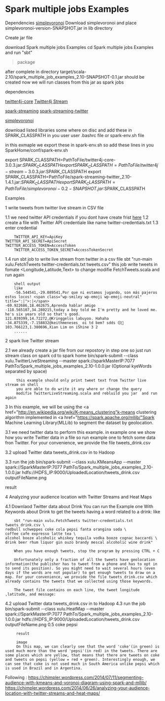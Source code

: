 Spark multiple jobs Examples
============================
Dependencies
<a href="http://sourceforge.net/projects/simplevoronoi/">simplevoronoi</a>
Download simplevoronoi and place simplevoronoi-version-SNAPSHOT.jar in lib directory


Create jar file

download Spark multiple jobs Examples 
cd Spark multiple jobs Examples and run "sbt"
> package

after complete in directory target/scala-2.10/spark_multiple_job_examples_2.10-SNAPSHOT-0.1.jar should be created 
now we will run classes from this jar as spark jobs

dependencies

<a href="http://mvnrepository.com/artifact/org.twitter4j/twitter4j-core/3.0.3">twitter4j-core</a>
<a href="http://mvnrepository.com/artifact/org.twitter4j/twitter4j-stream/3.0.3">Twitter4j Stream</a>

<a href="http://mvnrepository.com/artifact/org.apache.spark/spark-streaming_2.10/1.3.0">spark-streaming</a>
<a href="http://mvnrepository.com/artifact/org.apache.spark/spark-streaming-twitter_2.10/1.4.1">spark-streaming-twitter</a>

<a href="http://sourceforge.net/projects/simplevoronoi/">simplevoronoi</a>

download listed libraries some where on disc
and add these in SPARK_CLASSPATH in you user user .bashrc file or spark-env.sh file

in this exmaple we export these in spark-env.sh so add these lines in you SparkHome/conf/spark-env.sh

export SPARK_CLASSPATH=PathToFile/twitter4j-core-3.0.3.jar:$SPARK_CLASSPATH
export SPARK_CLASSPATH=PathToFile/twitter4j-stream-3.0.3.jar:$SPARK_CLASSPATH
export SPARK_CLASSPATH=PathToFile/spark-streaming-twitter_2.10-1.4.1.jar:$SPARK_CLASSPATH
export SPARK_CLASSPATH=PathToFile/simplevoronoi-0.2-SNAPSHOT.jar:$SPARK_CLASSPATH

Examples

1   write tweets from twitter live stream in CSV file

1.1 we need twitter API credentials if you dont have create frist <a href="https://apps.twitter.com/">here</a>
1.2 create a file with Twitter API credentiale like name twitter-credentials.txt
1.3 enter credential
    
		TWITTER_API_KEY=ApiKey
    TWITTER_API_SECRET=ApiSecret
    TWITTER_ACCESS_TOKEN=AccessToken
		TWITTER_ACCESS_TOKEN_SECRET=AccessTokenSecret

1.4 run sbt job to write live stream from twitter in a csv file
    sbt "run-main xulu.FetchTweets twitter-credentials.txt tweets.csv"
		this job write tweets in fomate <Longitude,Latitude,Text>
		to change modifie FetchTweets.scala and run again
		
		shell output 
		like 
		-56.544541,-29.089541,Por que ni estamos jugando, son más pajeros estos locos! <span class="wp-smiley wp-emoji wp-emoji-neutral" title=":|">:|</span>
    -69.922686,18.462675,Aprenda hablar amigo
    -118.565107,34.280215,today a boy told me I'm pretty and he loved me. he's six years old so that's good.
    121.039399,14.72272,@Kringgelss labuyoo. Hahaha
    -34.875339,-7.158832@keithmeneses_ oi td bem? sdds 😔💚
    103.766123,1.380696,Xian Lim on iShine 3 2
		......

2  spark live Twitter stream

2.1  we already create a jar file from our repostory in step one
     so just run stream class on spark
		 cd to spark home
		 bin/spark-submit --class xulu.TwitterLiveStreaming --master spark://sparkMasterIP:7077 PathTo/Spark_multiple_jobs_examples_2.10-1.0.0.jar (Optional kyeWords separated by space)
		 
		 this example should only print tweet text from Twitter live stream on shell 
		 you are able to do write it any where or change the query 
		 modifie TwitterLiveStreaming.scala and rebluild you jar  and run again
		 
3   In this example, we will be using the <a href="http://en.wikipedia.org/wiki/K-means_clustering"k-means clustering</a> algorithm implemented in <a href="https://spark.apache.org/mllib/"Spark Machine Learning Library</a>(MLLib) to segment the dataset by geolocation.

3.1  we need twitter data to perform this example.
     in example one we show how you write Twitter data in a file so run example one to fetch some data fron Twitter.
     For your convenience, we provide the file tweets_drink.csv
		 
3.2	 upload Twitter data tweets_drink.csv in to Hadoop

3.3  run the job
      bin/spark-submit --class xulu.KMeansApp --master spark://SparkMasterIP:7077 PathTo/Spark_multiple_jobs_examples_2.10-1.0.0.jar hdfs://HDFS_IP:9000/UploadedLocation/tweets_drink.csv outputFileName.png 

result

4 Analyzing your audience location with Twitter Streams and Heat Maps

4.1 Downlaod Twitter data about Drink 
    You can run the Example one With Keywords about Drink to get the tweets having a word related to a drink:
		like 
		
		sbt "run-main xulu.FetchTweets twitter-credentials.txt tweets_drink.csv \
    redbull schweppes coke cola pepsi fanta orangina soda \
    coffee cafe expresso latte tea \
    alcohol booze alcoholic whiskey tequila vodka booze cognac baccardi \
    drink beer rhum liquor gin ouzo brandy mescal alcoholic wine drink"	
		
		When you have enough tweets, stop the program by pressing CTRL + C
		
		Unfortunately only a fraction of all the tweets have geolocation information(the publisher has to tweet from a phone and has to opt in to send its position). So you might need to wait several hours (even days if the words are not popular) to get enough tweets to draw on a map. For your convenience, we provide the file tweets_drink.csv which already contains the tweets that we collected using those keywords.
		
		The tweet file contains on each line, the tweet longitude ,latitude, and message:

4.2 upload Twitter data tweets_drink.csv in to Hadoop
4.3 run the job
     bin/spark-submit --class xulu.HeatMap --master spark://SparkMasterIP:7077 PathTo/Spark_multiple_jobs_examples_2.10-1.0.0.jar hdfs://HDFS_IP:9000/UploadedLocation/tweets_drink.csv outputFileName.png 0.5 coke pepsi	
		 
		 result 
		 
		 image
		 On this map, we can clearly see that the word 'coke'(in green) is used much more than the word 'pepsi'(in red) in the tweets. There are some places which are yellow, that means that there are tweets on coke and tweets on pepsi (yellow = red + green). Interestingly enough, we can see that coke is not used much in South America unlike pepsi which is used in Brazil and in Argentina.
		 
Following : https://chimpler.wordpress.com/2014/07/11/segmenting-audience-with-kmeans-and-voronoi-diagram-using-spark-and-mllib/
            https://chimpler.wordpress.com/2014/06/26/analyzing-your-audience-location-with-twitter-streams-and-heat-maps/
		
			      


